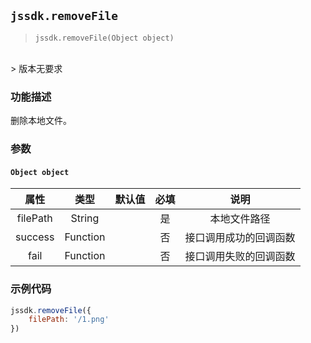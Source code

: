 
## `jssdk.removeFile`

> `jssdk.removeFile(Object object)`
<br/>
> 版本无要求

### 功能描述

删除本地文件。

### 参数

#### `Object object`

| 属性 | 类型 | 默认值 | 必填 | 说明 |
| :--: | :--: | :--: | :--: | :--: |
| filePath | String |  | 是 | 本地文件路径 |
| success | Function |  | 否 | 接口调用成功的回调函数 |
| fail | Function |  | 否 | 接口调用失败的回调函数 |

### 示例代码

```js
jssdk.removeFile({
    filePath: '/1.png'
})
```

